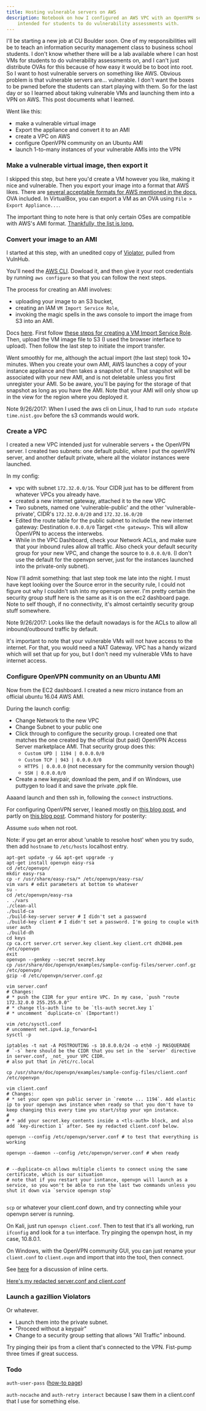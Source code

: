 ```yaml
---
title: Hosting vulnerable servers on AWS
description: Notebook on how I configured an AWS VPC with an OpenVPN server for hosting a set of vulnerable virtual images, 
    intended for students to do vulnerability assessments with.
---
```


I'll be starting a new job at CU Boulder soon. One of my responsibilities will be to teach an information security management class to business school students. I don't know whether there will be a lab available where I can host VMs for students to do vulnerability assessments on, and I can't just distribute OVAs for this because of how easy it would be to boot into root. So I want to host vulnerable servers on something like AWS. Obvious problem is that vulnerable servers are... vulnerable. I don't want the boxes to be pwned before the students can start playing with them. So for the last day or so I learned about taking vulnerable VMs and launching them into a VPN on AWS. This post documents what I learned. 

Went like this:

* make a vulnerable virtual image
* Export the appliance and convert it to an AMI 
* create a VPC on AWS
* configure OpenVPN community on an Ubuntu AMI
* launch 1-to-many instances of your vulnerable AMIs into the VPN

### Make a vulnerable virtual image, then export it

I skipped this step, but here you'd create a VM however you like, making it nice and vulnerable. Then you export your image into a format that AWS likes. There are [several acceptable formats for AWS mentioned in the docs](http://docs.aws.amazon.com/vm-import/latest/userguide/export-vm-image.html), OVA included. In VirtualBox, you can export a VM as an OVA using `File > Export Appliance...`. 

The important thing to note here is that only certain OSes are compatible with AWS's AMI format. [Thankfully, the list is long.](http://docs.aws.amazon.com/vm-import/latest/userguide/vmimport-image-import.html)


### Convert your image to an AMI 

I started at this step, with an unedited copy of [Violator](https://www.vulnhub.com/entry/violator-1,153/), pulled from VulnHub. 

You'll need the [AWS CLI](https://aws.amazon.com/cli/). Dowload it, and then give it your root credentials by running `aws configure` so that you can follow the next steps.

The process for creating an AMI involves: 

* uploading your image to an S3 bucket, 
* creating an IAM `VM Import Service Role`, 
* invoking the magic spells in the aws console to import the image from S3 into an AMI.

Docs [here](http://docs.aws.amazon.com/vm-import/latest/userguide/import-vm-image.html). First follow [these steps for creating a VM Import Service Role](http://docs.aws.amazon.com/vm-import/latest/userguide/vmimport-image-import.html#import-vm-image). Then, upload the VM image file to S3 (I used the browser interface to upload). Then follow the last step to initiate the import transfer.

Went smoothly for me, although the actual import (the last step) took 10+ minutes. When you create your own AMI, AWS launches a copy of your instance appliance and then takes a snapshot of it. That snapshot will be associated with your new AMI, and is not deletable unless you first unregister your AMI. So be aware, you'll be paying for the storage of that snapshot as long as you have the AMI. Note that your AMI will
only show up in the view for the region where you deployed it.

Note 9/26/2017: When I used the aws cli on Linux, I had to run `sudo ntpdate time.nist.gov` before the s3 commands would work.




### Create a VPC

I created a new VPC intended just for vulnerable servers + the OpenVPN server. I created two subnets: one default public, where I put the openVPN server, and another default private, where all the violator instances were launched.

In my config:

* vpc with subnet `172.32.0.0/16`. Your CIDR just has to be different from whatever VPCs you already have.
* created a new internet gateway, attached it to the new VPC
* Two subnets, named one 'vulnerable-public' and the other 'vulnerable-private', CIDR's `172.32.0.0/20` and `172.32.16.0/20`
* Edited the route table for the public subnet to include the new internet gateway: Destination `0.0.0.0/0` Target `<the gateway>`. This will allow OpenVPN to access the interwebs.
* While in the VPC Dashboard, check your Network ACLs, and make sure that your inbound rules allow all traffic. Also check your default security group for your new VPC, and change the source to `0.0.0.0/0`. (I don't use the default for the openvpn server, just for the instances launched into the private-only subnet).

Now I'll admit something: that last step took me late into the night. I must have kept looking over the Source error in the security rule, I could not figure out why I couldn't ssh into my openvpn server. I'm pretty certain the security group stuff here is the same as it is on the ec2 dashboard page. Note to self though, if no connectivity, it's almost certaintly security group stuff somewhere.

Note 9/26/2017: Looks like the default nowadays is for the ACLs to allow all inbound/outbound traffic by default.

It's important to note that your vulnerable VMs will not have access to the internet. For that, you would need a NAT Gateway. VPC has a handy wizard which will set that up for you, but I don't need my vulnerable VMs to have internet access.



### Configure OpenVPN community on an Ubuntu AMI

Now from the EC2 dashboard. I created a new micro instance from an official ubuntu 16.04 AWS AMI.

During the launch config: 

* Change Network to the new VPC
* Change Subnet to your public one
* Click through to configure the security group. I created one that matches the one created by the official (but paid) OpenVPN Access Server marketplace AMI. That security group does this:
    * `Custom UPD | 1194 | 0.0.0.0/0`
    * `Custom TCP | 943 | 0.0.0.0/0`
    * `HTTPS | 0.0.0.0` (not necessary for the community version though)
    * `SSH | 0.0.0.0/0`
* Create a new keypair, download the pem, and if on Windows, use puttygen to load it and save the private .ppk file.

Aaaand launch and then ssh in, following the `connect` instructions.

For configuring OpenVPN server, I leaned mostly on [this blog post](https://rbgeek.wordpress.com/2012/12/13/openvpn-server-on-ubuntu-12-04-behind-nat/), and partly on [this blog post](http://agiletesting.blogspot.com/2015/01/setting-up-openvpn-server-inside-aws-vpc.html). Command history for posterity:

Assume `sudo` when not root.

Note: if you get an error about 'unable to resolve host' when you try sudo, then add `hostname` to `/etc/hosts` localhost entry.

```
apt-get update -y && apt-get upgrade -y
apt-get install openvpn easy-rsa
cd /etc/openvpn/
mkdir easy-rsa
cp -r /usr/share/easy-rsa/* /etc/openvpn/easy-rsa/
vim vars # edit parameters at bottom to whatever
su -
cd /etc/openvpn/easy-rsa
. ./vars
./clean-all
./build-ca
./build-key-server server # I didn't set a password
./build-key client # I didn't set a password. I'm going to couple with user auth
./build-dh
cd keys
cp ca.crt server.crt server.key client.key client.crt dh2048.pem /etc/openvpn
exit
openvpn --genkey --secret secret.key
cp /usr/share/doc/openvpn/examples/sample-config-files/server.conf.gz /etc/openvpn/
gzip -d /etc/openvpn/server.conf.gz

vim server.conf  
# Changes:
# * push the CIDR for your entire VPC. In my case, `push "route 172.32.0.0 255.255.0.0"`
# * change tls-auth line to be `tls-auth secret.key 1`
# * uncomment `duplicate-cn` (Important!)

vim /etc/sysctl.conf 
# uncomment net.ipv4.ip_forward=1
sysctl -p

iptables -t nat -A POSTROUTING -s 10.8.0.0/24 -o eth0 -j MASQUERADE 
# `-s` here should be the CIDR that you set in the `server` directive in server.conf, _not_ your VPC CIDR. 
# also put that in /etc/rc.local
                        
cp /usr/share/doc/openvpn/examples/sample-config-files/client.conf /etc/openvpn

vim client.conf   
# Changes:
# * set your open vpn public server in `remote ... 1194`. Add elastic ip to your openvpn aws instance when ready so that you don't have to keep changing this every time you start/stop your vpn instance.
#
# * add your secret.key contents inside a <tls-auth> block, and also add `key-direction 1` after. See my redacted client.conf below.
                         
openvpn --config /etc/openvpn/server.conf # to test that everything is working

openvpn --daemon --config /etc/openvpn/server.conf # when ready     


# --duplicate-cn allows multiple clients to connect using the same certificate, which is our situation
# note that if you restart your isntance, openvpn will launch as a service, so you won't be able to run the last two commands unless you shut it down via `service openvpn stop`
                         
```

`scp` or whatever your client.conf down, and try connecting while your openvpn server is running.

On Kali, just run `openvpn client.conf`. Then to test that it's all working, run `ifconfig` and look for a `tun` interface. Try pinging the openvpn host, in my case, 10.8.0.1.

On Windows, with the OpenVPN community GUI, you can just rename your `client.conf` to `client.ovpn` and import that into the tool, then connect.

See [here](http://serverfault.com/questions/483941/generate-an-openvpn-profile-for-client-user-to-import) for a discussion of inline certs.

[Here's my redacted server.conf and client.conf](https://gist.github.com/deargle/ce70b597645dc7c7c9eaec40875faaf5)



### Launch a gazillion Violators

Or whatever. 
* Launch them into the private subnet. 
* "Proceed without a keypair"
* Change to a security group setting that allows "All Traffic" inbound.


Try pinging their ips from a client that's connected to the VPN. Fist-pump three times if great success.



### Todo


`auth-user-pass` ([how-to page](https://openvpn.net/index.php/open-source/documentation/howto.html#auth))

`auth-nocache` and `auth-retry interact` because I saw them in a client.conf that I use for something else.

